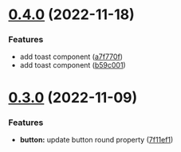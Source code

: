 # [0.4.0](https://github.com/make3waves/makaka/compare/v0.3.0...v0.4.0) (2022-11-18)


### Features

* add toast component ([a7f770f](https://github.com/make3waves/makaka/commit/a7f770ffaae5166133a5565b8b9f0c9ff9027a19))
* add toast component ([b59c001](https://github.com/make3waves/makaka/commit/b59c00165e41cf7f9aa130d8975d04c395d2a7d5))

# [0.3.0](https://github.com/make3waves/makaka/compare/v0.2.1...v0.3.0) (2022-11-09)


### Features

* **button:** update button round property ([7f11ef1](https://github.com/make3waves/makaka/commit/7f11ef11623f3e50d7d0cb72530737916d179725))
